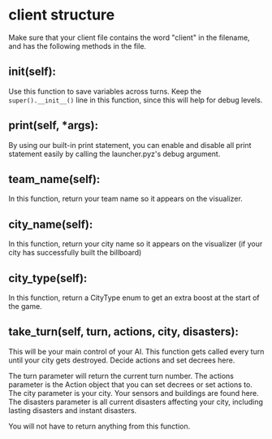 # client structure

Make sure that your client file contains the word "client" in the filename, and has the following methods in the file.

## __init__(self):
Use this function to save variables across turns. Keep the `super().__init__()` line in this function, since this 
will help for debug levels.

## print(self, *args):
By using our built-in print statement, you can enable and disable all print statement easily by calling the 
launcher.pyz's debug argument.

## team_name(self):
In this function, return your team name so it appears on the visualizer. 

## city_name(self):
In this function, return your city name so it appears on the visualizer (if your city has successfully built the billboard)

## city_type(self):
In this function, return a CityType enum to get an extra boost at the start of the game.

## take_turn(self, turn, actions, city, disasters):
This will be your main control of your AI. This function gets called every turn until your city gets destroyed. 
Decide actions and set decrees here. 

The turn parameter will return the current turn number.
The actions parameter is the Action object that you can set decrees or set actions to.
The city parameter is your city. Your sensors and buildings are found here.
The disasters parameter is all current disasters affecting your city, including lasting disasters and instant disasters.

You will not have to return anything from this function.
